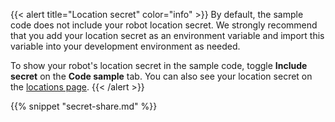 {{< alert title="Location secret" color="info" >}}
By default, the sample code does not include your robot location secret.
We strongly recommend that you add your location secret as an environment variable and import this variable into your development environment as needed.

To show your robot's location secret in the sample code, toggle **Include secret** on the **Code sample** tab.
You can also see your location secret on the [locations page](/manage/fleet/locations/).
{{< /alert >}}

{{% snippet "secret-share.md" %}}
